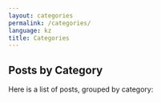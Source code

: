 ```yaml
---
layout: categories
permalink: /categories/
language: kz
title: Categories
---
```

## Posts by Category
Here is a list of posts, grouped by category:
